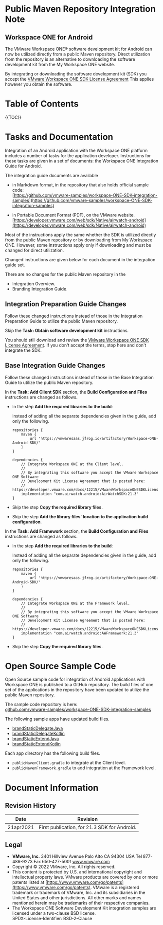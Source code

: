 # Public Maven Repository Integration Note
## Workspace ONE for Android
The VMware Workspace ONE® software development kit for Android can now be
utilized directly from a public Maven repository. Direct utilization from the
repository is an alternative to downloading the software development kit from
the My Workspace ONE website.

By integrating or downloading the software development kit (SDK) you accept the
[VMware Workspace ONE SDK License Agreement](https://developer.vmware.com/docs/12215/VMwareWorkspaceONESDKLicenseAgreement.pdf)
This applies however you obtain the software.

# Table of Contents
{{TOC}}

# Tasks and Documentation
Integration of an Android application with the Workspace ONE platform includes a
number of tasks for the application developer. Instructions for these tasks are
given in a set of documents: the Workspace ONE Integration Guide for Android.

The integration guide documents are available

-   in Markdown format, in the repository that also holds official sample code:  
    [https://github.com/vmware-samples/workspace-ONE-SDK-integration-samples](https://github.com/vmware-samples/workspace-ONE-SDK-integration-samples)

-   in Portable Document Format (PDF), on the VMware website.  
    [https://developer.vmware.com/web/sdk/Native/airwatch-android](https://developer.vmware.com/web/sdk/Native/airwatch-android)

Most of the instructions apply the same whether the SDK is utilized directly
from the public Maven repository or by downloading from My Workspace ONE.
However, some instructions apply only if downloading and must be changed for
direct utilization.

Changed instructions are given below for each document in the integration guide
set.

There are no changes for the public Maven repository in the

-   Integration Overview.
-   Branding Integration Guide.

## Integration Preparation Guide Changes
Follow these changed instructions instead of those in the Integration
Preparation Guide to utilize the public Maven repository.

Skip the **Task: Obtain software development kit** instructions.

You should still download and review the 
[VMware Workspace ONE SDK License Agreement](https://developer.vmware.com/docs/12215/VMwareWorkspaceONESDKLicenseAgreement.pdf). If you don't accept the terms, stop 
here and don't integrate the SDK.

## Base Integration Guide Changes
Follow these changed instructions instead of those in the Base Integration
Guide to utilize the public Maven repository.

In the **Task: Add Client SDK** section, the **Build Configuration and
Files** instructions are changed as follows.

-   In the step **Add the required libraries to the build**:

    Instead of adding all the separate dependencies given in the guide, add only
    the following.

        repositories {
            maven {
                url 'https://vmwaresaas.jfrog.io/artifactory/Workspace-ONE-Android-SDK/'
            }
        }

        dependencies {
            // Integrate Workspace ONE at the Client level.
            //
            // By integrating this software you accept the VMware Workspace ONE Software
            // Development Kit License Agreement that is posted here:  
            // https://developer.vmware.com/docs/12215/VMwareWorkspaceONESDKLicenseAgreement.pdf
            implementation "com.airwatch.android:AirWatchSDK:21.3"
        }

-   Skip the step **Copy the required library files**.

-   Skip the step
    **Add the library files' location to the application build configuration**.

In the **Task: Add Framework** section, the **Build Configuration and
Files** instructions are changed as follows.

-   In the step **Add the required libraries to the build**:

    Instead of adding all the separate dependencies given in the guide, add only
    the following.

        repositories {
            maven {
                url 'https://vmwaresaas.jfrog.io/artifactory/Workspace-ONE-Android-SDK/'
            }
        }

        dependencies {
            // Integrate Workspace ONE at the Framework level.
            //
            // By integrating this software you accept the VMware Workspace ONE Software
            // Development Kit License Agreement that is posted here:  
            // https://developer.vmware.com/docs/12215/VMwareWorkspaceONESDKLicenseAgreement.pdf
            implementation "com.airwatch.android:AWFramework:21.3"
        }

-   Skip the step **Copy the required library files**.

# Open Source Sample Code
Open Source sample code for integration of Android applications with Workspace
ONE is published to a GitHub repository. The build files of one set of the
applications in the repository have been updated to utilize the public Maven
repository.

The sample code repository is here:  
[github.com/vmware-samples/workspace-ONE-SDK-integration-samples](https://github.com/vmware-samples/workspace-ONE-SDK-integration-samples)

The following sample apps have updated build files.

-   [brandStaticDelegateJava](https://github.com/vmware-samples/workspace-ONE-SDK-integration-samples/tree/main/IntegrationGuideForAndroid/Apps/brandStaticDelegateJava)
-   [brandStaticDelegateKotlin](https://github.com/vmware-samples/workspace-ONE-SDK-integration-samples/tree/main/IntegrationGuideForAndroid/Apps/brandStaticDelegateKotlin)
-   [brandStaticExtendJava](https://github.com/vmware-samples/workspace-ONE-SDK-integration-samples/tree/main/IntegrationGuideForAndroid/Apps/brandStaticExtendJava)
-   [brandStaticExtendKotlin](https://github.com/vmware-samples/workspace-ONE-SDK-integration-samples/tree/main/IntegrationGuideForAndroid/Apps/brandStaticExtendKotlin)

Each app directory has the following build files.

-   `publicMavenClient.gradle` to integrate at the Client level.
-   `publicMavenFramework.gradle` to add integration at the Framework level.

# Document Information
## Revision History
|Date     |Revision                                    |
|---------|--------------------------------------------|
|21apr2021|First publication, for 21.3 SDK for Android.|

## Legal
-   **VMware, Inc.** 3401 Hillview Avenue Palo Alto CA 94304 USA
    Tel 877-486-9273 Fax 650-427-5001 www.vmware.com
-   Copyright © 2022 VMware, Inc. All rights reserved.
-   This content is protected by U.S. and international copyright and
    intellectual property laws. VMware products are covered by one
    or more patents listed at
    [https://www.vmware.com/go/patents](https://www.vmware.com/go/patents).
    VMware is a registered trademark or trademark of VMware, Inc. and its
    subsidiaries in the United States and other jurisdictions. All other marks
    and names mentioned herein may be trademarks of their respective companies.
-   The Workspace ONE Software Development Kit integration samples are
    licensed under a two-clause BSD license.  
    SPDX-License-Identifier: BSD-2-Clause
